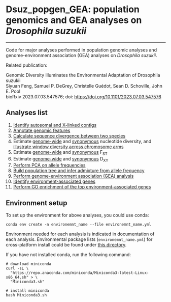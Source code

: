 # Dsuz_popgen_GEA: population genomics and GEA analyses on *Drosophila suzukii*
----
Code for major analyses performed in population genomic analyses and genome-environment association (GEA) analyses on *Drosophila suzukii*.

Related publication:

Genomic Diversity Illuminates the Environmental Adaptation of Drosophila suzukii    
Siyuan Feng, Samuel P. DeGrey, Christelle Guédot, Sean D. Schoville, John E. Pool   
bioRxiv 2023.07.03.547576; doi: https://doi.org/10.1101/2023.07.03.547576

## Analyses list
1. [Identify autosomal and X-linked contigs](assign_contig/README.md)
2. [Annotate genomic features](genomic_annotation/README.md)
3. [Calculate sequence divergence between two species](divergence/README.md)
4. Estimate [genome-wide](nucleotide_diversity/diversity/README.md) and [synonymous](nucleotide_diversity/diversity_synonymous/README.md) nucleotide diversity, and [illustrate window diversity across chromosome arms](nucleotide_diversity/window_diversity/README.md)
5. Estimate [genome-wide](genetic_diff/Fst/README.md) and [synonymous](genetic_diff/Fst_synonymous/README.md) F<sub>ST</sub>
6. Estimate [genome-wide](genetic_diff/Dxy/README.md) and [synonymous](genetic_diff/Dxy_synonymous/README.md) D<sub>XY</sub>
7. [Perform PCA on allele frequencies](genetic_diff/PCA/README.md)
8. [Build population tree and infer admixture from allele frequency](population_tree/README.md)
9. [Perform genome-environment association (GEA) analysis](GEA/README.md)
10. [Identify environment-associated genes](GEA_associated_genes/README.md)
11. [Perform GO enrichment of the top environment-associated genes](GEA_GO_enrichment/README.md)

## Environment setup

To set up the environment for above analyses, you could use conda:
```
conda env create -n environemnt_name --file environemnt_name.yml
```
Environment needed for each analysis is indicated in documentation of each analysis. Environmental package lists (`environemnt_name.yml`) for cross-platform install could be found under [this directory](conda_environment).

If you have not installed conda, run the following command:
```
# download miniconda
curl -sL \
  "https://repo.anaconda.com/miniconda/Miniconda3-latest-Linux-x86_64.sh" > \
  "Miniconda3.sh"
```
```  
# install miniconda
bash Miniconda3.sh
```
